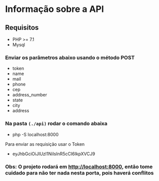 # Informação sobre a API 

## Requisitos

- PHP >= 7.1
- Mysql 

### Enviar os parâmetros abaixo usando o método POST 

 - token
 - name
 - mail
 - phone
 - cep
 - address_number
 - state
 - city
 - address 

### Na pasta `(./api)` rodar o comando abaixa

 - php -S localhost:8000

Para enviar as requisição usar o Token
 - eyJhbGciOiJIUzI1NiIsInR5cCI6IkpXVCJ9

### Obs: O projeto rodará em [http://localhost:8000](http://localhost:8000), então tome cuidado para não ter nada nesta porta, pois haverá conflitos